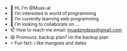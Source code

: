 - 👋 Hi, I’m @Muas-al
- 👀 I’m interested in world of programming
- 🌱 I’m currently learning web programming
- 💞️ I’m looking to collaborate on ...
- 📫 How to reach me email: muadzmdpss@gmail.com
- 😄 Pronouns: backup plan? im the backup plan
- ⚡ Fun fact: i like mangoes and dates

<!---
Muas-al/Muas-al is a ✨ special ✨ repository because its `README.md` (this file) appears on your GitHub profile.
You can click the Preview link to take a look at your changes.
--->
